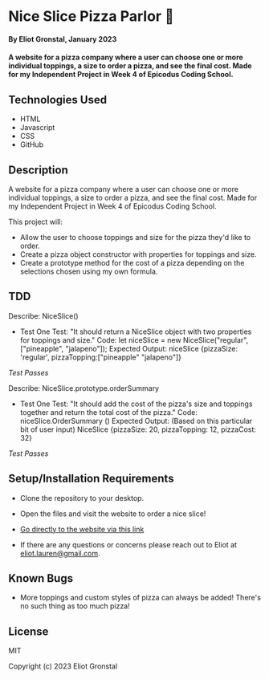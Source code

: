 # Nice Slice Pizza Parlor 🍕

#### By Eliot Gronstal, January 2023

#### A website for a pizza company where a user can choose one or more individual toppings, a size to order a pizza, and see the final cost. Made for my Independent Project in Week 4 of Epicodus Coding School.

## Technologies Used

* HTML
* Javascript
* CSS
* GitHub

## Description

A website for a pizza company where a user can choose one or more individual toppings, a size to order a pizza, and see the final cost. Made for my Independent Project in Week 4 of Epicodus Coding School.

This project will:
* Allow the user to choose toppings and size for the pizza they'd like to order.
* Create a pizza object constructor with properties for toppings and size.
* Create a prototype method for the cost of a pizza depending on the selections chosen using my own formula.

## TDD

Describe: NiceSlice()

* Test One
Test: "It should return a NiceSlice object with two properties for toppings and size."
Code: 
let niceSlice = new NiceSlice("regular", ["pineapple", "jalapeno"]);
Expected Output: niceSlice {pizzaSize: 'regular', pizzaTopping:["pineapple" "jalapeno"]}

<!-- function NiceSlice(pizzaSize, pizzaTopping) {
  this.pizzaSize = pizzaSize;
  this.pizzaTopping = pizzaTopping;
} -->

*Test Passes*

Describe: NiceSlice.prototype.orderSummary

* Test One
Test: "It should add the cost of the pizza's size and toppings together and return the total cost of the pizza."
Code: 
niceSlice.OrderSummary ()
Expected Output: (Based on this particular bit of user input) NiceSlice {pizzaSize: 20, pizzaTopping: 12, pizzaCost: 32}

<!-- NiceSlice.prototype.orderSummary = function() {
  this.pizzaCost = (this.pizzaSize + this.pizzaTopping);
  return this.pizzaCost;
} -->

*Test Passes*

## Setup/Installation Requirements

* Clone the repository to your desktop.
* Open the files and visit the website to order a nice slice!
* [Go directly to the website via this link](https://elgrons.github.io/Nice-Slice-Pizza-Parlor/)

* If there are any questions or concerns please reach out to Eliot at eliot.lauren@gmail.com.

## Known Bugs

* More toppings and custom styles of pizza can always be added! There's no such thing as too much pizza!

## License

MIT

Copyright (c) 2023 Eliot Gronstal